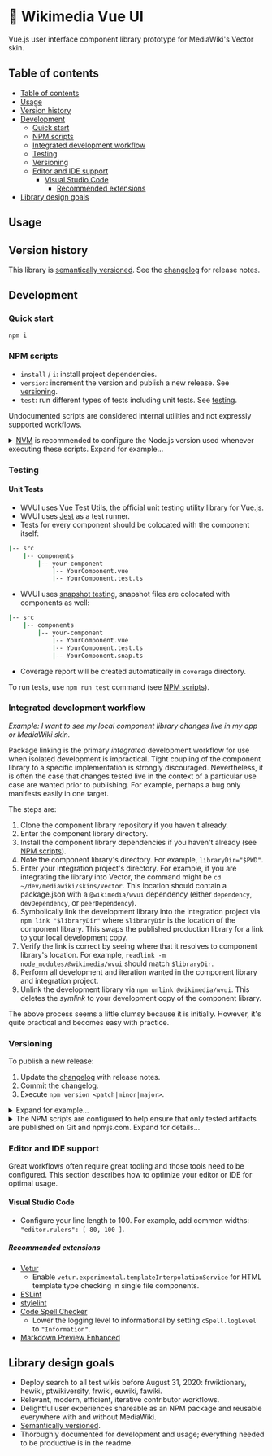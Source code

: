 # 🧩 Wikimedia Vue UI

Vue.js user interface component library prototype for MediaWiki's Vector skin.

## Table of contents

<!--
	Markdown Preview Enhanced is used to automatically generate the table of contents. You don't
	have to use it but please leave these directives for those who choose to. It helps keeps the
	table of contents in sync.
-->
<!-- @import "[TOC]" {cmd="toc" depthFrom=2 depthTo=6 orderedList=false} -->
<!-- code_chunk_output -->

- [Table of contents](#table-of-contents)
- [Usage](#usage)
- [Version history](#version-history)
- [Development](#development)
  - [Quick start](#quick-start)
  - [NPM scripts](#npm-scripts)
  - [Integrated development workflow](#integrated-development-workflow)
  - [Testing](#testing)
  - [Versioning](#versioning)
  - [Editor and IDE support](#editor-and-ide-support)
    - [Visual Studio Code](#visual-studio-code)
      - [Recommended extensions](#recommended-extensions)
- [Library design goals](#library-design-goals)

<!-- /code_chunk_output -->

## Usage

## Version history

This library is [semantically versioned](https://semver.org). See the [changelog](changelog.md) for
release notes.

## Development

### Quick start

```bash
npm i
```

### NPM scripts

- `install` / `i`: install project dependencies. 
- `version`: increment the version and publish a new release. See [versioning](#versioning).
- `test`: run different types of tests including unit tests. See [testing](#testing).

Undocumented scripts are considered internal utilities and not expressly supported workflows.

<details markdown>
<summary><a href="http://nvm.sh">NVM</a> is recommended to configure the Node.js version used
whenever executing these scripts. Expand for example…</summary>

```bash
# Install the project's recommended Node.js version. This is a one-time installation command and
# does not need to be run again except when the project's .nvmrc is revised. `nvm use` will print an
# error message if this command needs to be run again.
nvm install "$(<.nvmrc)"

# Configure the current shell's environment to use the recommended Node.js version. This command
# should be run whenever opening a new shell to work on the project _prior_ to executing any of the
# project's NPM scripts, especially `npm install`.
nvm use

# Install the project's development and production dependencies. This is a one-time installation
# command and does not need to be run again except when the project's package.json `dependencies` or
# `devDependencies` are revised.
npm install

# All dependencies are now available. Execute any project scripts as wanted.
```
</details>

### Testing

#### Unit Tests
- WVUI uses [Vue Test Utils](https://vue-test-utils.vuejs.org/), the official unit testing utility library for Vue.js.
- WVUI uses [Jest](https://jestjs.io) as a test runner. 
- Tests for every component should be colocated with the component itself:
 
```bash
|-- src
    |-- components
        |-- your-component
            |-- YourComponent.vue
            |-- YourComponent.test.ts
```

- WVUI uses [snapshot testing](https://jestjs.io/docs/en/snapshot-testing), snapshot files are colocated with components as well:
 
```bash
|-- src
    |-- components
        |-- your-component
            |-- YourComponent.vue
            |-- YourComponent.test.ts
            |-- YourComponent.snap.ts
```
- Coverage report will be created automatically in `coverage` directory.

To run tests, use `npm run test` command (see [NPM scripts](#npm-scripts)).

    
### Integrated development workflow

_Example: I want to see my local component library changes live in my app or MediaWiki skin._

Package linking is the primary _integrated_ development workflow for use when isolated development
is impractical. Tight coupling of the component library to a specific implementation is strongly
discouraged. Nevertheless, it is often the case that changes tested live in the context of a
particular use case are wanted prior to publishing. For example, perhaps a bug only manifests easily
in one target.

The steps are:

1. Clone the component library repository if you haven't already.
2. Enter the component library directory.
3. Install the component library dependencies if you haven't already (see
	[NPM scripts](#npm-scripts)).
4. Note the component library's directory. For example, `libraryDir="$PWD"`.
5. Enter your integration project's directory. For example, if you are integrating the library into
	Vector, the command might be `cd ~/dev/mediawiki/skins/Vector`. This location should contain a
	package.json with a `@wikimedia/wvui` dependency (either `dependency`,
	`devDependency`, or `peerDependency`).
6. Symbolically link the development library into the integration project via
	`npm link "$libraryDir"` where `$libraryDir` is the location of the component library. This swaps
	the published production library for a link to your local development copy.
7. Verify the link is correct by seeing where that it resolves to component library's location. For
	example, `readlink -m node_modules/@wikimedia/wvui` should match `$libraryDir`.
8. Perform all development and iteration wanted in the component library and integration project.
9. Unlink the development library via `npm unlink @wikimedia/wvui`. This deletes the
	_symlink_ to your development copy of the component library.

The above process seems a little clumsy because it is initially. However, it's quite practical and
becomes easy with practice.

### Versioning

To publish a new release:

1. Update the [changelog](changelog.md) with release notes.
2. Commit the changelog.
3. Execute `npm version <patch|minor|major>`.

<details markdown>
<summary>Expand for example…</summary>

```bash
# Review the changes since the last release. For example,
# `git log "$(git describe --tags --abbrev=0)..@" --oneline`.

# Document a new feature and a couple bug fixes since the last release. (Emacs can also be used to
# edit the changelog.)
vim changelog.md

# Stage the changelog.
git add changelog.md

# Commit the changelog.
git commit -m '[docs][changelog] prepare release notes'

# Attempt a complete release.
npm version minor
```
</details>

<details markdown>
<summary>The NPM scripts are configured to help ensure that only tested artifacts are published on
Git and npmjs.com. Expand for details…</summary>

By executing `npm version`, the following scripts are invoked in this order:
1. `preversion`: test that the workspace contains no uncommitted changes.
2. **`version`**: increment the version, clean, build, and test the candidate, commit, and tag the
	change.
3. `postversion`: call `publish`.
4. `prepublishOnly`: push the Git tag to the remote.
5. **`publish`**: push the artifacts to npmjs.com as per usual.

In detail, `version` is a built-in NPM script that increases the package.json's `version` property
(`patch`, `minor`, or `major`) as specified, commits the result to version control, and adds a Git
tag. Prior to committing the version bump, clean, build, and test the candidate artifact.  See
`npm help version` for further details.

The `preversion` NPM script, which runs prior to `version`, is defined to test that Git's version
control state is clean before that happens. No uncommitted changes are allowed! For example, imagine
if a superfluous file containing a password was unintentionally in the workspace and published to
npmjs.com.

The `postversion` NPM script, which runs after `version`, simply enforces that the `publish` NPM
script is called.

Before `publish` is executed, `prepublishOnly` pushes the current commit and tag to the Git remote.
If the push or publish fail due to connectivity, you should probably call `npm publish` directly
which will re-push the tag and archive as needed.

Finally, the `publish` script is executed which releases the raw files built into the wild at the
[npm registry](https://www.npmjs.com). See `npm help publish` for further details.

The intended result is:
- Uncommitted changes (both modifications and untracked files) are forbidden.
- Only clean and tested packages are published.
- Git tags are available for all releases.
- Git tags pushed and NPM artifacts publishes are always in sync.

See also:
- [NPM scripts](https://docs.npmjs.com/misc/scripts)
- [NPM version](https://docs.npmjs.com/cli/version)
</details>

### Editor and IDE support

Great workflows often require great tooling and those tools need to be configured. This section
describes how to optimize your editor or IDE for optimal usage.

#### Visual Studio Code

- Configure your line length to 100. For example, add common widths: `"editor.rulers": [ 80, 100 ]`.

##### Recommended extensions

- [Vetur](https://marketplace.visualstudio.com/items?itemName=octref.vetur)
	- Enable `vetur.experimental.templateInterpolationService` for HTML template type checking in
		single file components.
- [ESLint](https://marketplace.visualstudio.com/items?itemName=dbaeumer.vscode-eslint)
- [stylelint](https://marketplace.visualstudio.com/items?itemName=stylelint.vscode-stylelint)
- [Code Spell Checker](https://marketplace.visualstudio.com/items?itemName=streetsidesoftware.code-spell-checker)
	- Lower the logging level to informational by setting `cSpell.logLevel` to `"Information"`.
- [Markdown Preview Enhanced](https://marketplace.visualstudio.com/items?itemName=shd101wyy.markdown-preview-enhanced)

## Library design goals

- Deploy search to all test wikis before August 31, 2020: frwiktionary, hewiki, ptwikiversity,
	frwiki, euwiki, fawiki.
- Relevant, modern, efficient, iterative contributor workflows.
- Delightful user experiences shareable as an NPM package and reusable everywhere with and without
	MediaWiki.
- [Semantically versioned](https://semver.org).
- Thoroughly documented for development and usage; everything needed to be productive is in the
	readme.
